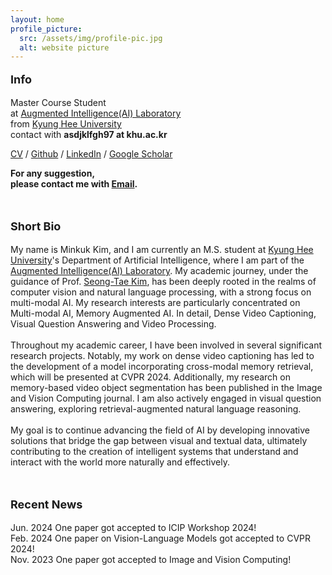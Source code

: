 ```yaml
---
layout: home
profile_picture:
  src: /assets/img/profile-pic.jpg
  alt: website picture
---
```

<p style="font-size: 18px;">
  <strong>Info</strong><br>
</p>
<p>
  Master Course Student <br>at <a href="http://ailab.khu.ac.kr/" target="_blank">Augmented Intelligence(AI) Laboratory</a><br>from <a href="https://khu.ac.kr/">Kyung Hee University</a> <br>contact with <strong>asdjklfgh97 at khu.ac.kr </strong>
</p>
<p>
  <a href="/assets/pdf/CV_MinKukKim.pdf" target="_blank">CV</a> / <a href="https://github.com/Geppa" target="_blank">Github</a> / <a href="https://www.linkedin.com/in/minkuk-kim-71b5482bb/?locale=en_US" target="_blank">LinkedIn</a> / <a href="https://scholar.google.com/citations?user=omTinbUAAAAJ&hl=ko" target="_blank">Google Scholar</a><br>
</p>
<p>
  <strong>For any suggestion, <br> please contact me with <a href="mailto:asdjklfgh97@khu.ac.kr">Email</a>.</strong><br>
</p>
<br>
<p style="font-size: 18px;">
  <strong>Short Bio</strong><br>
</p>
<p>
  My name is Minkuk Kim, and I am currently an M.S. student at <a href="https://khu.ac.kr/" target="_blank">Kyung Hee University</a>'s Department of Artificial Intelligence, where I am part of the <a href="http://ailab.khu.ac.kr/" target="_blank">Augmented Intelligence(AI) Laboratory</a>. My academic journey, under the guidance of Prof. <a href="https://sites.google.com/site/sseongtaekim/home?authuser=0" target="_blank">Seong-Tae Kim</a>, has been deeply rooted in the realms of computer vision and natural language processing, with a strong focus on multi-modal AI. My research interests are particularly concentrated on Multi-modal AI, Memory Augmented AI. In detail, Dense Video Captioning, Visual Question Answering and Video Processing.
  <br><br>
  Throughout my academic career, I have been involved in several significant research projects. Notably, my work on dense video captioning has led to the development of a model incorporating cross-modal memory retrieval, which will be presented at CVPR 2024. Additionally, my research on memory-based video object segmentation has been published in the Image and Vision Computing journal. I am also actively engaged in visual question answering, exploring retrieval-augmented natural language reasoning.
  <br><br>
  My goal is to continue advancing the field of AI by developing innovative solutions that bridge the gap between visual and textual data, ultimately contributing to the creation of intelligent systems that understand and interact with the world more naturally and effectively.
</p>
<br>
<p style="font-size: 18px;">
  <strong>Recent News</strong><br>
</p>
<p>
Jun. 2024 One paper got accepted to ICIP Workshop 2024!<br>
Feb. 2024 One paper on Vision-Language Models got accepted to CVPR 2024!<br>
Nov. 2023 One paper got accepted to Image and Vision Computing!<br>
<p>